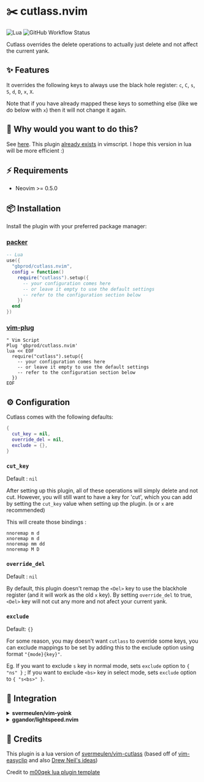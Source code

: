 # ✂️ cutlass.nvim

![Lua](https://img.shields.io/badge/Made%20with%20Lua-blueviolet.svg?style=for-the-badge&logo=lua)
![GitHub Workflow Status](https://img.shields.io/github/workflow/status/gbprod/cutlass.nvim/Integration?style=for-the-badge)

Cutlass overrides the delete operations to actually just delete and not affect the current yank.

## ✨ Features

It overrides the following keys to always use the black hole register: `c`, `C`, `s`, `S`, `d`, `D`, `x`, `X`.

Note that if you have already mapped these keys to something else (like we do below with `x`) then it will not change it again.

## 🤔 Why would you want to do this?

See [here](http://vimcasts.org/blog/2013/11/registers-the-good-the-bad-and-the-ugly-parts/).
This plugin [already exists](https://github.com/svermeulen/vim-cutlass) in vimscript. I hope this version in lua will be more efficient :)

## ⚡️ Requirements

- Neovim >= 0.5.0

## 📦 Installation

Install the plugin with your preferred package manager:

### [packer](https://github.com/wbthomason/packer.nvim)

```lua
-- Lua
use({
  "gbprod/cutlass.nvim",
  config = function()
    require("cutlass").setup({
      -- your configuration comes here
      -- or leave it empty to use the default settings
      -- refer to the configuration section below
    })
  end
})
```

### [vim-plug](https://github.com/junegunn/vim-plug)

```vim
" Vim Script
Plug 'gbprod/cutlass.nvim'
lua << EOF
  require("cutlass").setup({
    -- your configuration comes here
    -- or leave it empty to use the default settings
    -- refer to the configuration section below
  })
EOF
```

## ⚙️ Configuration

Cutlass comes with the following defaults:

```lua
{
  cut_key = nil,
  override_del = nil,
  exclude = {},
}
```

### `cut_key`

Default : `nil`

After setting up this plugin, all of these operations will simply delete and not cut. However, you will still want to have a key for 'cut', which you can add by setting the `cut_key` value when setting up the plugin. (`m` or `x` are recommended)

This will create those bindings :

```vimscript
nnoremap m d
xnoremap m d
nnoremap mm dd
nnoremap M D
```

### `override_del`

Default : `nil`

By default, this plugin doesn't remap the `<Del>` key to use the blackhole register (and it will work as the old `x` key). By setting `override_del` to true, `<Del>` key will not cut any more and not afect your current yank.

### `exclude`

Default: `{}`

For some reason, you may doesn't want `cutlass` to override some keys, you can exclude mappings to be set by adding this to the exclude option using format `"{mode}{key}"`.

Eg. If you want to exclude `s` key in normal mode, sets `exclude` option to `{ "ns" }` ; If you want to exclude `<bs>` key in select mode, sets `exclude` option to `{ "s<bs>" }`.

## 🤝 Integration

<details>
<summary><b>svermeulen/vim-yoink</b></summary>

If you have [svermeulen/vim-yoink](https://github.com/svermeulen/vim-yoink) installed, it will work seemlessly as original [svermeulen/vim-cutlass](https://github.com/svermeulen/vim-cutlass). Just follow the [integration instructions](https://github.com/svermeulen/vim-yoink#integration-with-vim-cutlass).

</details>

<details>
<summary><b>ggandor/lightspeed.nvim</b></summary>

When you're using plugins like [ggandor/lightspeed.nvim](https://github.com/ggandor/lightspeed.nvim), you should not want cutlass to remap the `s` key. You can do this using the `exclude` option:

```lua
use({
  "gbprod/cutlass.nvim",
  config = function()
    require("cutlass").setup({
        exclude = { "ns", "nS" },
    })
  end
})
```

</details>

## 🎉 Credits

This plugin is a lua version of [svermeulen/vim-cutlass](https://github.com/svermeulen/vim-cutlass) (based off of [vim-easyclip](https://github.com/svermeulen/vim-easyclip) and also [Drew Neil's ideas](https://github.com/nelstrom/vim-cutlass))

Credit to [m00qek lua plugin template](https://github.com/m00qek/plugin-template.nvim)
